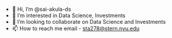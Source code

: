 - 👋 Hi, I’m @sai-akula-ds
- 👀 I’m interested in Data Science, Investments
- 💞️ I’m looking to collaborate on Data Science and Investments
- 📫 How to reach me email - sta278@stern.nyu.edu

<!---
sai-akula-ds/sai-akula-ds is a ✨ special ✨ repository because its `README.md` (this file) appears on your GitHub profile.
You can click the Preview link to take a look at your changes.
--->
